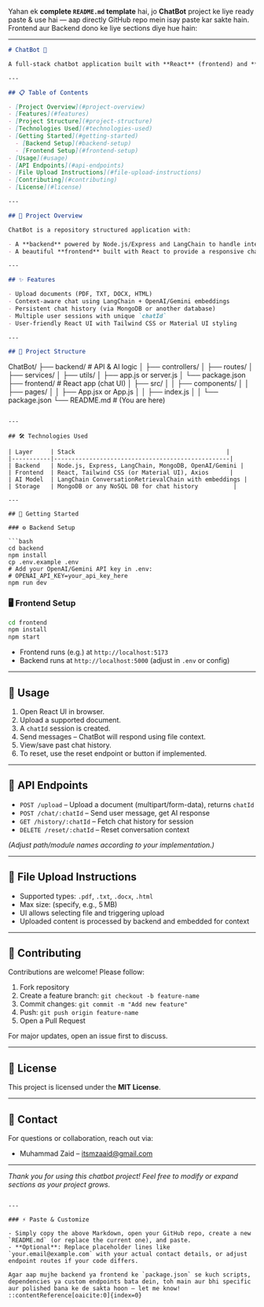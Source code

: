Yahan ek **complete `README.md` template** hai, jo **ChatBot** project ke liye ready paste & use hai — aap directly GitHub repo mein isay paste kar sakte hain. Frontend aur Backend dono ke liye sections diye hue hain:

---

```markdown
# ChatBot 🚀

A full-stack chatbot application built with **React** (frontend) and **Node.js + LangChain** (backend), designed to answer user queries based on uploaded documents.

---

## 📋 Table of Contents

- [Project Overview](#project-overview)  
- [Features](#features)  
- [Project Structure](#project-structure)  
- [Technologies Used](#technologies-used)  
- [Getting Started](#getting-started)  
  - [Backend Setup](#backend-setup)  
  - [Frontend Setup](#frontend-setup)  
- [Usage](#usage)  
- [API Endpoints](#api-endpoints)  
- [File Upload Instructions](#file-upload-instructions)  
- [Contributing](#contributing)  
- [License](#license)  

---

## 🧠 Project Overview

ChatBot is a repository structured application with:

- A **backend** powered by Node.js/Express and LangChain to handle intelligence, context, storage, and AI integration.
- A beautiful **frontend** built with React to provide a responsive chat interface for users to upload files and chat with the bot.

---

## ✨ Features

- Upload documents (PDF, TXT, DOCX, HTML)  
- Context-aware chat using LangChain + OpenAI/Gemini embeddings  
- Persistent chat history (via MongoDB or another database)  
- Multiple user sessions with unique `chatId`  
- User-friendly React UI with Tailwind CSS or Material UI styling  

---

## 📁 Project Structure

```

ChatBot/
├── backend/        # API & AI logic
│   ├── controllers/
│   ├── routes/
│   ├── services/
│   ├── utils/
│   ├── app.js or server.js
│   └── package.json
├── frontend/       # React app (chat UI)
│   ├── src/
│   │   ├── components/
│   │   ├── pages/
│   │   ├── App.jsx or App.js
│   │   ├── index.js
│   │   └── package.json
└── README.md       # (You are here)

````

---

## 🛠 Technologies Used

| Layer     | Stack                                           |
|-----------|--------------------------------------------------|
| Backend   | Node.js, Express, LangChain, MongoDB, OpenAI/Gemini |
| Frontend  | React, Tailwind CSS (or Material UI), Axios      |
| AI Model  | LangChain ConversationRetrievalChain with embeddings |
| Storage   | MongoDB or any NoSQL DB for chat history          |

---

## 🔧 Getting Started

### ⚙️ Backend Setup

```bash
cd backend
npm install
cp .env.example .env
# Add your OpenAI/Gemini API key in .env:
# OPENAI_API_KEY=your_api_key_here
npm run dev
````

### 🖥 Frontend Setup

```bash
cd frontend
npm install
npm start
```

* Frontend runs (e.g.) at `http://localhost:5173`
* Backend runs at `http://localhost:5000` (adjust in `.env` or config)

---

## 🧪 Usage

1. Open React UI in browser.
2. Upload a supported document.
3. A `chatId` session is created.
4. Send messages – ChatBot will respond using file context.
5. View/save past chat history.
6. To reset, use the reset endpoint or button if implemented.

---

## 🔗 API Endpoints

* `POST /upload` – Upload a document (multipart/form-data), returns `chatId`
* `POST /chat/:chatId` – Send user message, get AI response
* `GET /history/:chatId` – Fetch chat history for session
* `DELETE /reset/:chatId` – Reset conversation context

*(Adjust path/module names according to your implementation.)*

---

## 📄 File Upload Instructions

* Supported types: `.pdf`, `.txt`, `.docx`, `.html`
* Max size: (specify, e.g., 5 MB)
* UI allows selecting file and triggering upload
* Uploaded content is processed by backend and embedded for context

---

## 🤝 Contributing

Contributions are welcome! Please follow:

1. Fork repository
2. Create a feature branch: `git checkout -b feature-name`
3. Commit changes: `git commit -m "Add new feature"`
4. Push: `git push origin feature-name`
5. Open a Pull Request

For major updates, open an issue first to discuss.

---

## 📜 License

This project is licensed under the **MIT License**.

---

## 📧 Contact

For questions or collaboration, reach out via:

* Muhammad Zaid – [itsmzaaid@gmail.com](mailto:itsmzaaid@gmail.com)


---

*Thank you for using this chatbot project! Feel free to modify or expand sections as your project grows.*

```

---

### ⚡ Paste & Customize

- Simply copy the above Markdown, open your GitHub repo, create a new `README.md` (or replace the current one), and paste.
- **Optional**: Replace placeholder lines like `your.email@example.com` with your actual contact details, or adjust endpoint routes if your code differs.

Agar aap mujhe backend ya frontend ke `package.json` se kuch scripts, dependencies ya custom endpoints bata dein, toh main aur bhi specific aur polished bana ke de sakta hoon — let me know!
::contentReference[oaicite:0]{index=0}
```
